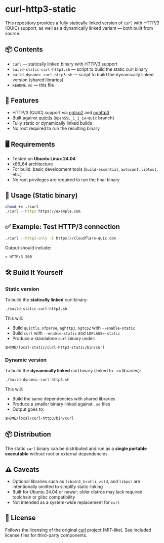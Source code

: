 
# curl-http3-static

This repository provides a fully statically linked version of `curl` with HTTP/3 (QUIC) support,
as well as a dynamically linked variant — both built from source.

## 📦 Contents

- `curl` — statically linked binary with HTTP/3 support
- `build-static-curl-http3.sh` — script to build the static curl binary
- `build-dynamic-curl-http3.sh` — script to build the dynamically linked version (shared libraries)
- `README.md` — this file

## 🚀 Features

- HTTP/3 (QUIC) support via [ngtcp2](https://github.com/ngtcp2/ngtcp2) and [nghttp3](https://github.com/ngtcp2/nghttp3)
- Built against [quictls](https://github.com/quictls/openssl) (`OpenSSL_1_1_1w+quic` branch)
- Fully static or dynamically linked builds
- No root required to run the resulting binary

## 🖥️ Requirements

- Tested on **Ubuntu Linux 24.04**
- x86_64 architecture
- For build: basic development tools (`build-essential`, `autoconf`, `libtool`, etc.)
- No root privileges are required to run the final binary

## 🔧 Usage (Static binary)

```bash
chmod +x ./curl
./curl --http3 https://example.com
````

## ✅ Example: Test HTTP/3 connection

```bash
./curl --http3-only -I https://cloudflare-quic.com
```

Output should include:

```
< HTTP/3 200
```

## 🛠️ Build It Yourself

### Static version

To build the **statically linked** curl binary:

```bash
./build-static-curl-http3.sh
```

This will:

- Build `quictls`, `sfparse`, `nghttp3`, `ngtcp2` with `--enable-static`
- Build `curl` with `--enable-static` and `LDFLAGS=-static`
- Produce a standalone `curl` binary under:

```
$HOME/local-static/curl-http3-static/bin/curl
```

### Dynamic version

To build the **dynamically linked** curl binary (linked to `.so` libraries):

```bash
./build-dynamic-curl-http3.sh
```

This will:

- Build the same dependencies with shared libraries
- Produce a smaller binary linked against `.so` files
- Output goes to:

```
$HOME/local/curl-http3/bin/curl
```

## 📦 Distribution

The static `curl` binary can be distributed and run as a **single portable executable** without root or external dependencies.

## ⚠️ Caveats

- Optional libraries such as `libidn2`, `brotli`, `zstd`, and `libpsl` are intentionally omitted to simplify static linking
- Built for Ubuntu 24.04 or newer; older distros may lack required toolchain or glibc compatibility
- Not intended as a system-wide replacement for `curl`

## 📄 License

Follows the licensing of the original [curl](https://curl.se/docs/copyright.html) project (MIT-like). See included license files for third-party components.



